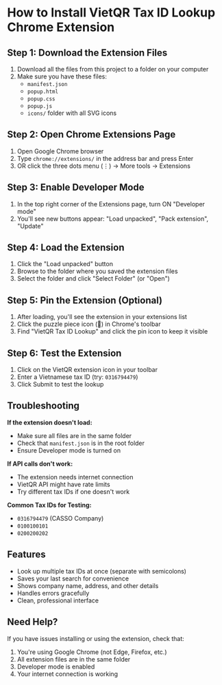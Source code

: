 # How to Install VietQR Tax ID Lookup Chrome Extension

## Step 1: Download the Extension Files
1. Download all the files from this project to a folder on your computer
2. Make sure you have these files:
   - `manifest.json`
   - `popup.html`
   - `popup.css`
   - `popup.js`
   - `icons/` folder with all SVG icons

## Step 2: Open Chrome Extensions Page
1. Open Google Chrome browser
2. Type `chrome://extensions/` in the address bar and press Enter
3. OR click the three dots menu (⋮) → More tools → Extensions

## Step 3: Enable Developer Mode
1. In the top right corner of the Extensions page, turn ON "Developer mode"
2. You'll see new buttons appear: "Load unpacked", "Pack extension", "Update"

## Step 4: Load the Extension
1. Click the "Load unpacked" button
2. Browse to the folder where you saved the extension files
3. Select the folder and click "Select Folder" (or "Open")

## Step 5: Pin the Extension (Optional)
1. After loading, you'll see the extension in your extensions list
2. Click the puzzle piece icon (🧩) in Chrome's toolbar
3. Find "VietQR Tax ID Lookup" and click the pin icon to keep it visible

## Step 6: Test the Extension
1. Click on the VietQR extension icon in your toolbar
2. Enter a Vietnamese tax ID (try: `0316794479`)
3. Click Submit to test the lookup

## Troubleshooting

**If the extension doesn't load:**
- Make sure all files are in the same folder
- Check that `manifest.json` is in the root folder
- Ensure Developer mode is turned on

**If API calls don't work:**
- The extension needs internet connection
- VietQR API might have rate limits
- Try different tax IDs if one doesn't work

**Common Tax IDs for Testing:**
- `0316794479` (CASSO Company)
- `0100100101`
- `0200200202`

## Features
- Look up multiple tax IDs at once (separate with semicolons)
- Saves your last search for convenience
- Shows company name, address, and other details
- Handles errors gracefully
- Clean, professional interface

## Need Help?
If you have issues installing or using the extension, check that:
1. You're using Google Chrome (not Edge, Firefox, etc.)
2. All extension files are in the same folder
3. Developer mode is enabled
4. Your internet connection is working